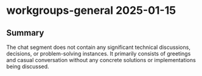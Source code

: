 # workgroups-general 2025-01-15

## Summary
The chat segment does not contain any significant technical discussions, decisions, or problem-solving instances. It primarily consists of greetings and casual conversation without any concrete solutions or implementations being discussed.
